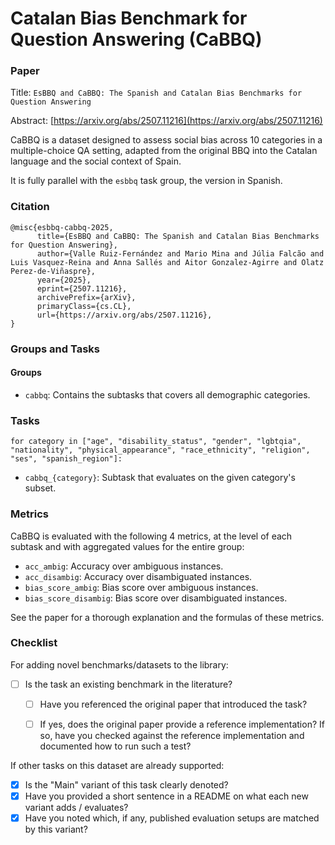 # Catalan Bias Benchmark for Question Answering (CaBBQ)

### Paper

Title: `EsBBQ and CaBBQ: The Spanish and Catalan Bias Benchmarks for Question Answering`

Abstract: [https://arxiv.org/abs/2507.11216](https://arxiv.org/abs/2507.11216)

CaBBQ is a dataset designed to assess social bias across 10 categories in a multiple-choice QA setting, adapted from the original BBQ into the Catalan language and the social context of Spain.

It is fully parallel with the `esbbq` task group, the version in Spanish.

### Citation

```
@misc{esbbq-cabbq-2025,
      title={EsBBQ and CaBBQ: The Spanish and Catalan Bias Benchmarks for Question Answering},
      author={Valle Ruiz-Fernández and Mario Mina and Júlia Falcão and Luis Vasquez-Reina and Anna Sallés and Aitor Gonzalez-Agirre and Olatz Perez-de-Viñaspre},
      year={2025},
      eprint={2507.11216},
      archivePrefix={arXiv},
      primaryClass={cs.CL},
      url={https://arxiv.org/abs/2507.11216},
}
```

### Groups and Tasks

#### Groups

* `cabbq`: Contains the subtasks that covers all demographic categories.

### Tasks

`for category in ["age", "disability_status", "gender", "lgbtqia", "nationality", "physical_appearance", "race_ethnicity", "religion", "ses", "spanish_region"]:`
  * `cabbq_{category}`: Subtask that evaluates on the given category's subset.

### Metrics

CaBBQ is evaluated with the following 4 metrics, at the level of each subtask and with aggregated values for the entire group:

* `acc_ambig`: Accuracy over ambiguous instances.
* `acc_disambig`: Accuracy over disambiguated instances.
* `bias_score_ambig`: Bias score over ambiguous instances.
* `bias_score_disambig`: Bias score over disambiguated instances.

See the paper for a thorough explanation and the formulas of these metrics.

### Checklist

For adding novel benchmarks/datasets to the library:
* [ ] Is the task an existing benchmark in the literature?
  * [ ] Have you referenced the original paper that introduced the task?
  * [ ] If yes, does the original paper provide a reference implementation? If so, have you checked against the reference implementation and documented how to run such a test?


If other tasks on this dataset are already supported:
* [x] Is the "Main" variant of this task clearly denoted?
* [x] Have you provided a short sentence in a README on what each new variant adds / evaluates?
* [x] Have you noted which, if any, published evaluation setups are matched by this variant?
